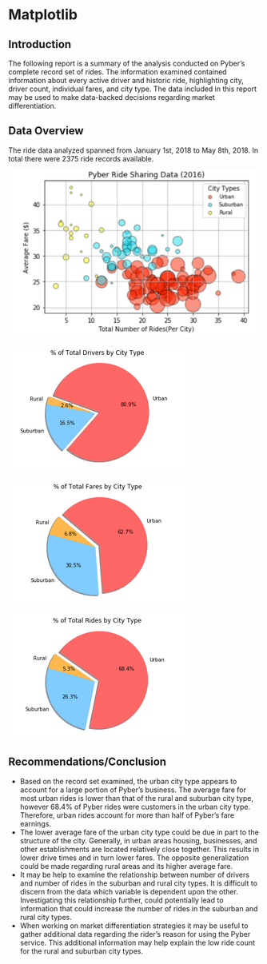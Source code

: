 # Matplotlib

## Introduction
The following report is a summary of the analysis conducted on Pyber’s complete record set of rides.  The information examined contained information about every active driver and historic ride, highlighting city, driver count, individual fares, and city type.  The data included in this report may be used to make data-backed decisions regarding market differentiation.  

## Data Overview
The ride data analyzed spanned from January 1st, 2018 to May 8th, 2018.  In total there were 2375 ride records available.

![Ride Sharing Data](Images/ride_share_bubble_plot.png)

![Total Drivers by City Type](Images/drivers_by_city_type.png)

![Total Fares by City Type](Images/fares.png)

![Total Rides by City Type](Images/rides.png)

## Recommendations/Conclusion
* Based on the record set examined, the urban city type appears to account for a large portion of Pyber’s business.  The average fare for most urban rides is lower than that of the rural and suburban city type, however 68.4% of Pyber rides were customers in the urban city type.  Therefore, urban rides account for more than half of Pyber’s fare earnings.
* The lower average fare of the urban city type could be due in part to the structure of the city.  Generally, in urban areas housing, businesses, and other establishments are located relatively close together.  This results in lower drive times and in turn lower fares.  The opposite generalization could be made regarding rural areas and its higher average fare.  
* It may be help to examine the relationship between number of drivers and number of rides in the suburban and rural city types.  It is difficult to discern from the data which variable is dependent upon the other.  Investigating this relationship further, could potentially lead to information that could increase the number of rides in the suburban and rural city types.
* When working on market differentiation strategies it may be useful to gather additional data regarding the rider’s reason for using the Pyber service.  This additional information may help explain the low ride count for the rural and suburban city types.


